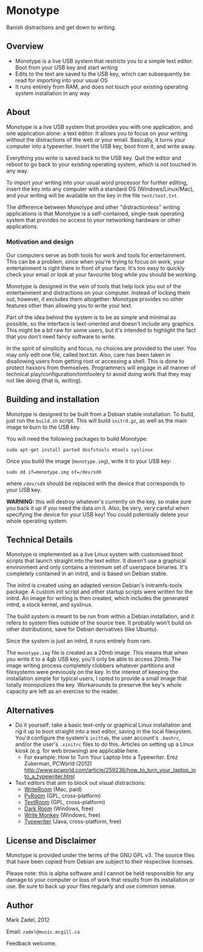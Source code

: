 
# Monotype

Banish distractions and get down to writing.



## Overview

- Monotype is a live USB system that restricts you to a simple text editor.
  Boot from your USB key and start writing
- Edits to the text are saved to the USB key, which can subsequently be read
  for importing into your usual OS
- It runs entirely from RAM, and does not touch your existing operating system
  installation in any way



## About

Monotype is a live USB system that provides you with one application, and one
application alone: a text editor.  It allows you to focus on your writing
without the distractions of the web or your email.  Basically, it turns your
computer into a typewriter.  Insert the USB key, boot from it, and write away.

Everything you write is saved back to the USB key.  Quit the editor and reboot
to go back to your existing operating system, which is not touched in any way.

To import your writing into your usual word processor for further editing,
insert the key into any computer with a standard OS (Windows/Linux/Mac), and
your writing will be available on the key in the file `text/text.txt`.

The difference between Monotype and other "distractionless" writing
applications is that Monotype is a self-contained, single-task operating system
that provides no access to your networking hardware or other applications.



### Motivation and design

Our computers serve as
both tools for work and tools for entertainment.  This can be a problem,
since when you're trying to focus on work, your entertainment is right there in
front of your face.  It's too easy to quickly check your email or look at your
favourite blog while you should be working.

Monotype is designed in the vein of tools that help lock you out of the
entertainment and distractions on your computer.  Instead of locking them out,
however, it excludes them altogether: Monotype provides no other features other
than allowing you to write your text.

Part of the idea behind the system is to be as simple and minimal as possible, so
the interface is text-oriented and doesn't include any graphics.  This might be
a bit raw for some users, but it's intended to highlight the fact that you
don't need fancy software to write.

In the spirit of simplicity and focus, no choices are provided to the user.
You may only edit one file, called text.txt.  Also, care has been taken in
disallowing users from getting root or accessing a shell.  This is done to
protect haxxors from themselves.  Programmers will engage in all manner of
technical play/configuration/tomfoolery to avoid doing work that they may not
like doing (that is, writing).



## Building and installation

Monotype is designed to be built from a Debian stable installation.  To build,
just run the `build.sh` script.  This will build `initrd.gz`, as well as the
main image to burn to the USB key.

You will need the following packages to build Monotype:

    sudo apt-get install parted dosfstools mtools syslinux

Once you build the image (`monotype.img`), write it to your USB key:

    sudo dd if=monotype.img of=/dev/sdX

where `/dev/sdX` should be replaced with the device that corresponds to
your USB key.

**WARNING:** this will destroy whatever's currently on the key, so make sure
you back it up if you need the data on it.  Also, be very, very careful when
specifying the device for your USB key!  You could potentially delete your
whole operating system.



## Technical Details

Monotype is implemented as a live Linux system with customised boot scripts
that launch straight into the text editor.  It doesn't use a graphical
environment and only contains a minimum set of userspace binaries.  It's
completely contained in an initrd, and is based on Debian stable.

The initrd is created using an adapted version Debian's initramfs-tools
package.  A custom init script and other startup scripts were written for the
initrd.  An image for writing is then created, which includes the generated
initrd, a stock kernel, and syslinux.

The build system is meant to be run from within a Debian installation, and it
refers to system files outside of the source tree.  It probably won't build on
other distributions, save for Debian derivatives (like Ubuntu).

Since the system is just an initrd, it runs entirely from ram.

The `monotype.img` file is created as a 20mb image.  This means that when you
write it to a 4gb USB key, you'll only be able to access 20mb.  The image
writing process completely clobbers whatever partitions and filesystems were
previously on the key.  In the interest of keeping the installation simple for
typical users, I opted to provide a small image that totally monopolizes the
key.  Workarounds to preserve the key's whole capacity are left as an exercise
to the reader.



## Alternatives

- Do it yourself: take a basic text-only or graphical Linux installation and
  rig it up to boot straight into a text editor, saving in the local
  filesystem.  You'd configure the system's `inittab`, the user account's
  `.bashrc`,  and/or the user's `.xinitrc` files to do this.
  Articles on setting up a Linux kiosk (e.g. for web browsing) are applicable here.
    - For example:
      How to Turn Your Laptop Into a Typewriter. Erez Zukerman, PCWorld (2012)<br/>
      <http://www.pcworld.com/article/259236/how_to_turn_your_laptop_into_a_typewriter.html>
- Text editors that aim to block out visual distractions:
    - [WriteRoom](http://www.hogbaysoftware.com/products/writeroom) (Mac, paid)
    - [PyRoom](http://pyroom.org/) (GPL, cross-platform)
    - [TextRoom](http://code.google.com/p/textroom/) (GPL, cross-platform)
    - [Dark Room](http://they.misled.us/dark-room) (Windows, free)
    - [Write Monkey](http://writemonkey.com/index.php) (Windows, free)
    - [Typewriter](http://www.lifehackingmovie.com/2009/05/18/typewriter-minimal-text-editor-freeware/)  (Java, cross-platform, free)



## License and Disclaimer

Monotype is provided under the terms of the GNU GPL v3.  The source files that
have been copied from Debian are subject to their respective licenses.

Please note: this is alpha software and I cannot be held responsible for any
damage to your computer or loss of work that results from its installation or
use.  Be sure to back up your files regularly and use common sense.



## Author

Mark Zadel, 2012

Email: `zadel@music.mcgill.ca`

Feedback welcome.

